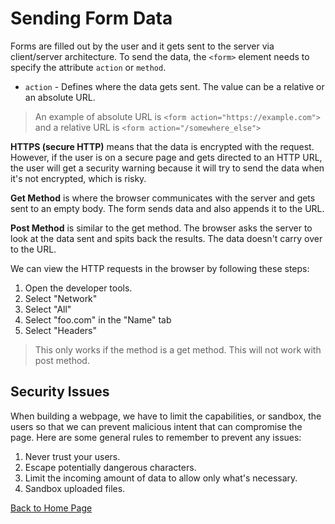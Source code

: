 # Sending Form Data

Forms are filled out by the user and it gets sent to the server via client/server architecture. To send the data, the `<form>` element needs to specify the attribute `action` or `method`.

- `action` - Defines where the data gets sent. The value can be a relative or an absolute URL. 

> An example of absolute URL is `<form action="https://example.com">` and a relative URL is `<form action="/somewhere_else">`

**HTTPS (secure HTTP)** means that the data is encrypted with the request. However, if the user is on a secure page and gets directed to an HTTP URL, the user will get a security warning because it will try to send the data when it's not encrypted, which is risky.

**Get Method** is where the browser communicates with the server and gets sent to an empty body. The form sends data and also appends it to the URL.

**Post Method** is similar to the get method. The browser asks the server to look at the data sent and spits back the results. The data doesn't carry over to the URL.

We can view the HTTP requests in the browser by following these steps:

1. Open the developer tools.
2. Select "Network"
3. Select "All"
4. Select "foo.com" in the "Name" tab
5. Select "Headers"

> This only works if the method is a get method. This will not work with post method. 

## Security Issues
When building a webpage, we have to limit the capabilities, or sandbox, the users so that we can prevent malicious intent that can compromise the page. Here are some general rules to remember to prevent any issues:

1. Never trust your users.
2. Escape potentially dangerous characters.
3. Limit the incoming amount of data to allow only what's necessary.
4. Sandbox uploaded files.

[Back to Home Page](https://kmangub.github.io/reading-notes-master/)